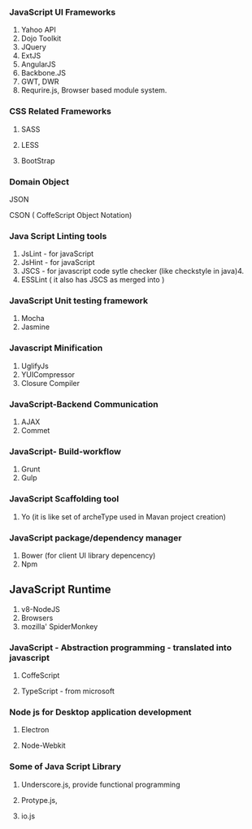 ### JavaScript UI Frameworks

1. Yahoo API
2. Dojo Toolkit
3. JQuery
4. ExtJS
5. AngularJS
6. Backbone.JS
7. GWT, DWR
8. Requrire.js, Browser based module system.

### CSS Related Frameworks

1. SASS

2. LESS

3. BootStrap


### Domain Object

JSON

CSON \( CoffeScript Object Notation\)

### Java Script Linting tools

1. JsLint - for javaScript
2. JsHint - for javaScript
3. JSCS - for javascript code sytle checker \(like checkstyle in java\)4. 
5. ESSLint \( it also has JSCS as merged into \)

### JavaScript Unit testing framework
1. Mocha
2. Jasmine

### Javascript Minification
1. UglifyJs
2. YUICompressor
3. Closure Compiler


### JavaScript-Backend Communication

1. AJAX
2. Commet

### JavaScript- Build-workflow

1. Grunt
2. Gulp

### JavaScript Scaffolding tool
1. Yo (it is like set of archeType used in Mavan project creation)

### JavaScript package\/dependency manager

1. Bower (for client UI library depencency)
2. Npm

## JavaScript Runtime

1. v8-NodeJS
2. Browsers
3. mozilla' SpiderMonkey

### JavaScript - Abstraction programming - translated into javascript

1. CoffeScript

2. TypeScript - from microsoft


### Node js for Desktop application development

1. Electron

2. Node-Webkit


### Some of Java Script Library

1. Underscore.js, provide functional programming

2. Protype.js,

3. io.js


